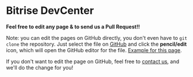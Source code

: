 # Bitrise DevCenter

**Feel free to edit any page & to send us a Pull Request!!**

Note: you can edit the pages on GitHub directly,
you don't even have to `git clone` the repository.
Just select the file on [GitHub](https://github.com/bitrise-io/devcenter)
and click the **pencil/edit** icon,
which will open the GitHub editor for the file.
[Example for this page](https://github.com/bitrise-io/devcenter/edit/master/README.md).

If you don't want to edit the page on GitHub,
feel free to [contact us](https://www.bitrise.io/contact),
and we'll do the change for you!